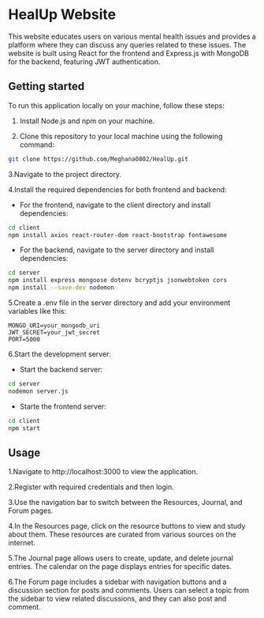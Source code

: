 # HealUp Website

This website educates users on various mental health issues and provides a platform where they can discuss any queries related to these issues. The website is built using React for the frontend and Express.js with MongoDB for the backend, featuring JWT authentication.

## Getting started

To run this application locally on your machine, follow these steps:

1. Install Node.js and npm on your machine.

2. Clone this repository to your local machine using the following command:
```bash
git clone https://github.com/Meghana0802/HealUp.git
```

3.Navigate to the project directory.

4.Install the required dependencies for both frontend and backend:
* For the frontend, navigate to the client directory and install dependencies:
 ```bash
cd client
npm install axios react-router-dom react-bootstrap fontawesome
```

* For the backend, navigate to the server directory and install dependencies:
 ```bash
 cd server
npm install express mongoose dotenv bcryptjs jsonwebtoken cors
npm install --save-dev nodemon
```

5.Create a .env file in the server directory and add your environment variables like this:

 ```plaintext
MONGO_URI=your_mongodb_uri
JWT_SECRET=your_jwt_secret
PORT=5000
```

6.Start the development server:

* Start the backend server:
 ```bash
 cd server
nodemon server.js
```

* Starte the frontend server:
 ```bash
 cd client
npm start
```

## Usage

1.Navigate to http://localhost:3000 to view the application.

2.Register with required credentials and then login.

3.Use the navigation bar to switch between the Resources, Journal, and Forum pages.

4.In the Resources page, click on the resource buttons to view and study about them. These resources are curated from various sources on the internet.

5.The Journal page allows users to create, update, and delete journal entries. The calendar on the page displays entries for specific dates.

6.The Forum page includes a sidebar with navigation buttons and a discussion section for posts and comments. Users can select a topic from the sidebar to view related discussions, and they can also post and comment.